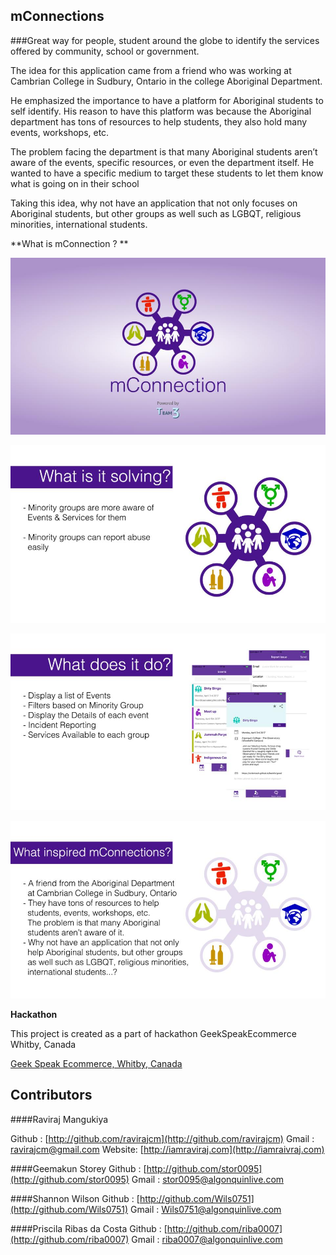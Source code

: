 ## mConnections
###Great way for people, student around the globe to identify the services offered by community, school or government.

The idea for this application came from a friend who was working at Cambrian College in Sudbury, Ontario in the college Aboriginal Department.

He emphasized the importance to have a platform for Aboriginal students to self identify. His reason to have this platform was because the Aboriginal department has tons of resources to help students, they also hold many events, workshops, etc.

The problem facing the department is that many Aboriginal students aren’t aware of the events, specific resources, or even the department itself. He wanted to have a specific medium to target these students to let them know what is going on in their school

Taking this idea, why not have an application that not only focuses on Aboriginal students, but other groups as well such as LGBQT, religious minorities, international students.

**What is mConnection ? **

![Alt text](Design/screenshots/splash.jpg?raw=true "mConnections | great tool to identify services provided by school, college, university or community")


![Alt text](Design/screenshots/mConnection_solving.jpg?raw=true "What mConnection solving ?")

![Alt text](Design/screenshots/mConnection_problem.jpg?raw=true "What mConnection does do ?")

![Alt text](Design/screenshots/mConnection_inspiration.jpg?raw=true "What inspired us ?")


**Hackathon**

This project is created as a part of hackathon GeekSpeakEcommerce Whitby, Canada

[Geek Speak Ecommerce, Whitby, Canada](https://www.facebook.com/geekspeakecommerce)


## Contributors

####Raviraj Mangukiya

Github  : [http://github.com/ravirajcm](http://github.com/ravirajcm)
Gmail  : [ravirajcm@gmail.com](mailto:ravirajcm@gmail.com)
Website: [http://iamraviraj.com](http://iamraivraj.com)

####Geemakun Storey
Github  : [http://github.com/stor0095](http://github.com/stor0095)
Gmail  : [stor0095@algonquinlive.com](mailto:stor0095@algonquinlive.com)

####Shannon Wilson
Github  : [http://github.com/Wils0751](http://github.com/Wils0751)
Gmail  : [Wils0751@algonquinlive.com](mailto:Wils0751@algonquinlive.com)

####Priscila Ribas da Costa 
Github  : [http://github.com/riba0007](http://github.com/riba0007)
Gmail  : [riba0007@algonquinlive.com](mailto:riba0007@algonquinlive.com)
